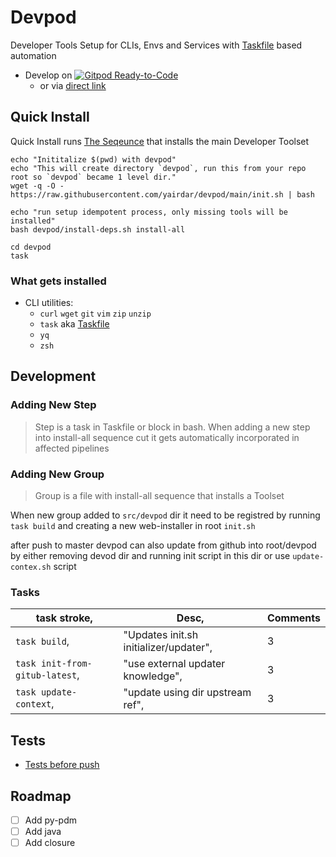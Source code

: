 # Devpod

Developer Tools Setup for CLIs, Envs and Services with [Taskfile](https://taskfile.dev) based automation

- Develop on [![Gitpod Ready-to-Code](https://img.shields.io/badge/Gitpod-Ready--to--Code-blue?logo=gitpod)](https://gitpod.io/from-referrer/)
  - or via [direct link](https://www.gitpod.io/#https://github.com/yairdar/devpod)

## Quick Install

Quick Install runs [The Seqeunce](docs/the-sequence.md) that installs the main Developer Toolset

```shell
echo "Inititalize $(pwd) with devpod"
echo "This will create directory `devpod`, run this from your repo root so `devpod` became 1 level dir."
wget -q -O - https://raw.githubusercontent.com/yairdar/devpod/main/init.sh | bash

echo "run setup idempotent process, only missing tools will be installed"
bash devpod/install-deps.sh install-all

cd devpod
task 
```

### What gets installed

- CLI utilities:
  - `curl` `wget` `git` `vim` `zip` `unzip`
  - `task` aka [Taskfile](https://taskfile.dev)
  - `yq`
  - `zsh`

## Development

### Adding New Step

> Step is a task in Taskfile or block in bash.
> When adding a new step into install-all sequence cut
> it gets automatically incorporated in affected pipelines

### Adding New Group

> Group is a file with install-all sequence that installs a Toolset

When new group added to `src/devpod` dir it need to be registred by running
`task build` and creating a new web-installer in root `init.sh`

after push to master devpod can also update from github into root/devpod 
by either removing devod dir and running init script in this dir
or use `update-contex.sh` script

### Tasks

task stroke, | Desc, | Comments
-------------|-------|---------
`task build`, | "Updates init.sh initializer/updater", | 3
`task init-from-gitub-latest`, | "use external updater knowledge", | 3
`task update-context`, | "update using dir upstream ref", | 3

## Tests

- [Tests before push](tests/test-before-push/test-before-push.md)

## Roadmap

- [ ] Add py-pdm
- [ ] Add java
- [ ] Add closure
